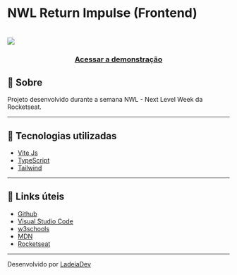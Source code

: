 <h1>NWL Return Impulse (Frontend)</h1>

<h1>
  <img src="https://ik.imagekit.io/ladeiaDev/Captura_de_tela_2022-07-16_183349_0Nsast3pk.png?ik-sdk-version=javascript-1.4.3&updatedAt=1658007246134">
</h1>

<h3 align="center">
  <a href="https://nlw-return-impulse-web-fladeia.vercel.app/" target="_blank">Acessar a demonstração</a>
</h3>

## 🎫 Sobre

Projeto desenvolvido durante a semana NWL - Next Level Week da Rocketseat. 

---

## 🚀 Tecnologias utilizadas

- [Vite Js](https://vitejs.dev/)
- [TypeScript](https://www.typescriptlang.org/)
- [Tailwind](https://tailwindcss.com/)

---

## 🔗 Links úteis

- [Github](https://github.com/)
- [Visual Studio Code](https://code.visualstudio.com/)
- [w3schools](https://www.w3schools.com/)
- [MDN](https://developer.mozilla.org/)
- [Rocketseat](https://www.rocketseat.com.br/)

---

Desenvolvido por [LadeiaDev](https://ladeia.dev.br/)


